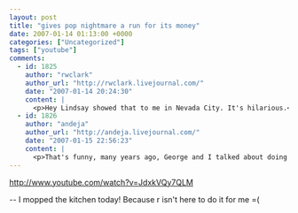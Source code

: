 ```yaml
---
layout: post
title: "gives pop nightmare a run for its money"
date: 2007-01-14 01:13:00 +0000
categories: ["Uncategorized"]
tags: ["youtube"]
comments:
  - id: 1825
    author: "rwclark"
    author_url: "http://rwclark.livejournal.com/"
    date: "2007-01-14 20:24:30"
    content: |
      <p>Hey Lindsay showed that to me in Nevada City. It's hilarious.</p>
  - id: 1826
    author: "andeja"
    author_url: "http://andeja.livejournal.com/"
    date: "2007-01-15 22:56:23"
    content: |
      <p>That's funny, many years ago, George and I talked about doing a green day medley/ canon in D arrangement.</p>
---
```


http://www.youtube.com/watch?v=JdxkVQy7QLM

--
I mopped the kitchen today! Because r isn't here to do it for me =(